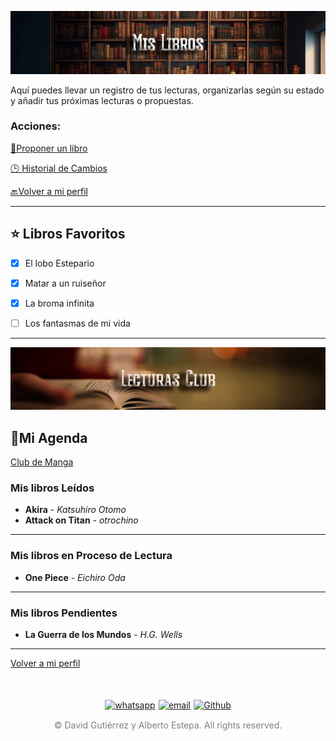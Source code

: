 


![Cabecera Mi Perfil](../imagenes/Cabeceras/MisLibrosCabe.jpg)

 Aquí puedes llevar un registro de tus lecturas, organizarlas según su estado y añadir tus próximas lecturas o propuestas.

### Acciones:

 [📖Proponer un libro](https://docs.google.com/forms/d/e/1FAIpQLSe7DZdqBgSqku0dTCAFIl6VhtBezWXjMu_E0ZwRBSoZ1RZNfQ/viewform)


 [🕒 Historial de Cambios](https://github.com/SantanaOlmo/ProyectoFinalEntornosPrivate/activity?ref=usuario_SantanaOlmo&actor=SantanaOlmo)



[🔙Volver a mi perfil](../mi_perfil.md)

---

## ⭐ Libros Favoritos
- [x] El lobo Estepario
- [x] Matar a un ruiseñor
- [x] La broma infinita
- [ ] Los fantasmas de mi vida


---
![Cabecera Mi Perfil](../imagenes/Cabeceras/LecturasCabecera.jpg)


📒Mi Agenda
--

[Club de Manga](../02_Clubes/Agenda_de_Lecturas/02%20Ag%20Lecturas%20-%20Club%20Manga.md)





### Mis libros Leídos



- **Akira** - *Katsuhiro Otomo* 
- **Attack on Titan** - *otrochino*  
 

---

### Mis libros en Proceso de Lectura


- **One Piece** - *Eichiro Oda* 


---

### Mis libros Pendientes


- **La Guerra de los Mundos** - *H.G. Wells*    


----

[ Volver a mi perfil](../mi_perfil.md)

<div style="display: flex; justify-content: space-between; align-items: center; margin-left: 30%;margin-right: 30%;margin-top: 50px">
  <a href="https://wa.me/34644208608" target="_blank">
  <img src="../imagenes/whatsapplogo.png" alt="whatsapp">
  </a>
  <a href="mailto:alberto16166@alumnos.ilerna.com" target="_blank">
  <img src="../imagenes/emaillogopng.png" alt="email" >
  </a>
  <a href="https://github.com/SantanaOlmo" target="_blank">
  <img src="../imagenes/githublogopng.png" alt="Github">
  </a>
</div>

<p style="text-align: center;color:grey; margin-top: 3%"> 
&copy David Gutiérrez y Alberto Estepa. All rights reserved.
</p>